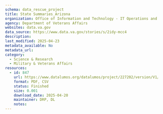 ```yaml
---
schema: data_rescue_project 
title: State Summaries_Arizona
organization: Office of Information and Technology - IT Operations and Services (ITOPS)
agency: Department of Veterans Affairs
websites: data.va.gov
data_source: https://www.data.va.gov/stories/s/2idy-mcc4
description: 
last_modified: 2025-04-23
metadata_available: No
metadata_url: 
category:
  - Science & Research 
  - Military & Veterans Affairs 
resources:
  - id: 847
    url: https://www.datalumos.org/datalumos/project/227202/version/V1/view
    format: PDF, CSV
    status: Finished
    size: 0.001
    download_date: 2025-04-20
    maintainer: DRP, DL
    notes: 
---
```

